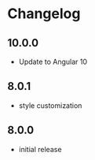 # Changelog

## 10.0.0
- Update to Angular 10

## 8.0.1
- style customization

## 8.0.0
- initial release